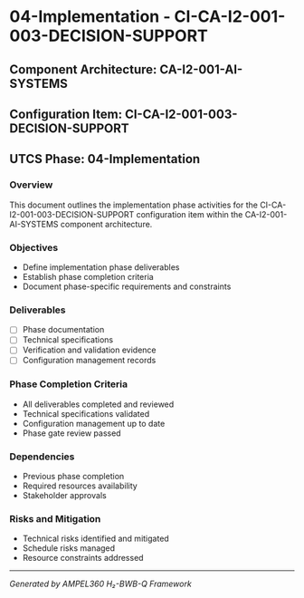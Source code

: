 # 04-Implementation - CI-CA-I2-001-003-DECISION-SUPPORT

## Component Architecture: CA-I2-001-AI-SYSTEMS
## Configuration Item: CI-CA-I2-001-003-DECISION-SUPPORT
## UTCS Phase: 04-Implementation

### Overview
This document outlines the implementation phase activities for the CI-CA-I2-001-003-DECISION-SUPPORT configuration item within the CA-I2-001-AI-SYSTEMS component architecture.

### Objectives
- Define implementation phase deliverables
- Establish phase completion criteria
- Document phase-specific requirements and constraints

### Deliverables
- [ ] Phase documentation
- [ ] Technical specifications
- [ ] Verification and validation evidence
- [ ] Configuration management records

### Phase Completion Criteria
- All deliverables completed and reviewed
- Technical specifications validated
- Configuration management up to date
- Phase gate review passed

### Dependencies
- Previous phase completion
- Required resources availability
- Stakeholder approvals

### Risks and Mitigation
- Technical risks identified and mitigated
- Schedule risks managed
- Resource constraints addressed

---
*Generated by AMPEL360 H₂-BWB-Q Framework*

